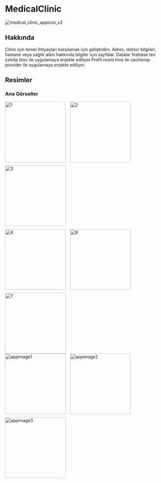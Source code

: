 # MedicalClinic
![medical_clinic_appicon_v2](https://github.com/user-attachments/assets/2cdeffa7-746d-4edc-a8ad-b925ed668d3a)

## Hakkında

Clinic için temel ihtiyaçları karşılamak için geliştirdim. Adres, doktor bilgileri, hastane veya sağlık alanı hakkında bilgiler için sayfalar.
Datalar firebase ten çekilip bloc ile uygulamaya enjekte ediliyor.Profil resmi hive ile cachlenip provider ile uygulamaya enjekte ediliyor.

## Resimler

### Ana Görseller

<div>
    <img src="https://github.com/user-attachments/assets/a7166482-fa56-4ad4-9cce-22d9db719c83" alt="1" width="200" style="margin-right: 10px; margin-bottom: 10px;" />
    <img src="https://github.com/user-attachments/assets/54ad5b06-6c15-422e-9692-1a06bc4da1b9" alt="2" width="200" style="margin-right: 10px; margin-bottom: 10px;" />
    <img src="https://github.com/user-attachments/assets/7dc7260d-7812-46a3-b4a6-07ed7167eebd" alt="3" width="200" style="margin-bottom: 10px;" />
</div>

<div>
    <img src="https://github.com/user-attachments/assets/e13ba376-d688-48f5-bec1-759e74353582" alt="4" width="200" style="margin-right: 10px; margin-bottom: 10px;" />
    <img src="https://github.com/user-attachments/assets/e2412eb2-55fe-49b6-bf97-f6872a1444ef" alt="6" width="200" style="margin-right: 10px; margin-bottom: 10px;" />
    <img src="https://github.com/user-attachments/assets/816f8103-11cc-4aee-9759-74fa350fa5ec" alt="7" width="200" />
</div>

<div>
    <img src="https://github.com/user-attachments/assets/3b9ec839-b66c-4f55-9bf7-31eb3be674fb" alt="appimage1" width="200" style="margin-right: 10px; margin-bottom: 10px;" />
    <img src="https://github.com/user-attachments/assets/fbb4fcbb-9b72-4991-bc40-5f69bcbb4410" alt="appimage2" width="200" style="margin-bottom: 10px;" />
    <img src="https://github.com/user-attachments/assets/f8a3c2cb-d554-4092-9368-cb50ce480438" alt="appimage3" width="200" />
</div>
